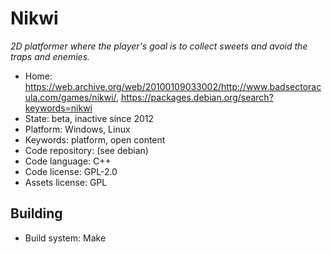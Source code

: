 # Nikwi

_2D platformer where the player's goal is to collect sweets and avoid the traps and enemies._

- Home: https://web.archive.org/web/20100109033002/http://www.badsectoracula.com/games/nikwi/, https://packages.debian.org/search?keywords=nikwi
- State: beta, inactive since 2012
- Platform: Windows, Linux
- Keywords: platform, open content
- Code repository: (see debian)
- Code language: C++
- Code license: GPL-2.0
- Assets license: GPL

## Building

- Build system: Make